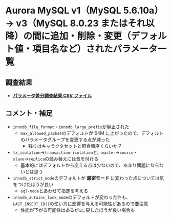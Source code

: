 # Aurora MySQL v1（MySQL 5.6.10a）→ v3（MySQL 8.0.23 またはそれ以降）の間に追加・削除・変更（デフォルト値・項目名など）されたパラメータ一覧

## 調査結果

- **[パラメータ差分調査結果 CSV ファイル](aurora-mysql1_3_param_diff.csv)**

## コメント・補足

- `innodb_file_format`・`innodb_large_prefix`が廃止された
  - `max_allowed_packet`のデフォルトが 64M に上がったので、デフォルトのパラメータグループを変更する点が減った
    - 残りはキャラクタセットと照合順序くらいか？
- `tx_isolation`→`transaction-isolation`と、`master`→`source`・`slave`→`replica`の読み替えには気を付ける
  - 基本的にはデフォルトから変える点は少ないので、あまり問題にならないとは思う
- `innodb_strict_mode`のデフォルトが **厳密モード** に変わった点については気をつけたほうが良い
  - `sql-mode`とあわせて指定を考える
- `innodb_autoinc_lock_mode`のデフォルトが変わった件も、`LAST_INSERT_ID()`の使い方に影響を与える可能性があるので要注意
  - 性能が下がる可能性はあるが`1`に戻したほうが良い場合も
